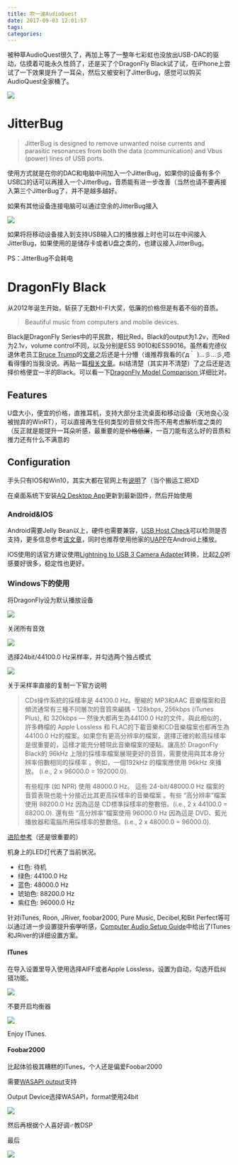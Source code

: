 ```yaml
---
title: 吹一波AudioQuest
date: 2017-09-03 12:01:57
tags:
categories:
---
```


被种草AudioQuest很久了，再加上等了一整年七彩虹也没放出USB-DAC的驱动，估摸着可能永久性鸽了，还是买了个DragonFly  Black试了试，在iPhone上尝试了一下效果提升了一耳朵，然后又被安利了JitterBug，感觉可以购买AudioQuest全家桶了。

![](/images/audioquest/aq1.jpg)

<!--more-->

# JitterBug

>JitterBug is designed to remove unwanted noise currents and parasitic resonances from both the data (communication) and Vbus (power) lines of USB ports. 

使用方式就是在你的DAC和电脑中间加入一个JitterBug，如果你的设备有多个USB口的话可以再接入一个JitterBug，音质能有进一步改善（当然也请不要再接入第三个JitterBug了，并不是越多越好。

如果有其他设备连接电脑可以通过空余的JitterBug接入

![](/images/audioquest/jitterbug.png)

如果将将移动设备接入到支持USB输入口的播放器上时也可以在中间接入JitterBug，如果使用的是储存卡或者U盘之类的，也建议接入JitterBug。

PS：JitterBug不会耗电

# DragonFly Black 

从2012年诞生开始，斩获了无数HI-FI大奖，低廉的价格但是有着不俗的音质。

> Beautiful music from computers and mobile devices.

Black是DragonFly Series中的平民款，相比Red，Black的output为1.2v，而Red为2.1v，volume control不同，以及分别是ESS 9010和ESS9016。虽然看完德仪退休老员工[Bruce Trump](https://www.ece.iastate.edu/the-department/external-advisory-council/bruce-trump/)的[文章](http://www.edn.com/electronics-blogs/the-signal/4415482/Slew-Rate-the-op-amp-speed-limit)之后还是十分懵（谁推荐我看的(′д｀ )…彡…彡,唔看得懂的当我没说。再贴一篇[相关文章](http://e2e.ti.com/blogs_/b/analogwire/archive/2013/08/26/dac-essentials-understanding-your-dac-39-s-speed-limit)。纠结清楚（其实并不清楚）了之后还是选择价格便宜一半的Black。可以看一下[DragonFly Model Comparison ](http://www.audioquest.com/wp-content/uploads/2016/04/dragonfly-spec-sheet-darktheme.pdf)详细比对。

## Features

U盘大小，便宜的价格，直推耳机，支持大部分主流桌面和移动设备（天地良心没被抛弃的WinRT），可以直接再生任何类型的音频文件而不用考虑解析度之类的（反正就是能提升一耳朵听感，最重要的是~~价格低廉~~，一百刀能有这么好的音质和推力还有什么不满意的

## Configuration

手头只有IOS和Win10，其实大都在官网上有[说明](http://www.audioquest.com/dragonfly-series/#downloads)了（当个搬运工把XD

在桌面系统下安装[AQ Desktop App](http://www.audioquest.com/digitalupdates)更新到最新固件，然后开始使用

### Android&IOS

Android需要Jelly Bean以上，硬件也需要兼容，[USB Host Check](https://play.google.com/store/apps/details?id=org.tauruslabs.usbhostcheck)可以检测是否支持，更多信息参考[该文章](http://www.extreamsd.com/index.php/technology/usb-audio-driver)，同时也推荐使用他家的[UAPP](https://play.google.com/store/apps/details?id=com.extreamsd.usbaudioplayerpro)在Android上播放。

IOS使用的话官方建议使用[Lightning to USB 3 Camera Adapter](https://www.apple.com/shop/product/MK0W2AM/A/lightning-to-usb-3-camera-adapter)转换，比起[2.0](https://www.apple.com/shop/product/MD821AM/A/lightning-to-usb-camera-adapter)听感要好很多，稳定性也更好。

### Windows下的使用

将DragonFly设为默认播放设备

![](/images/audioquest/capture1.png)

关闭所有音效

![](/images/audioquest/capture2.png)

选择24bit/44100.0 Hz采样率，并勾选两个独占模式

![](/images/audioquest/capture3.png)

关于采样率直接的复制一下官方说明

>CDs操作系統的採樣率是 44100.0 Hz。壓縮的 MP3和AAC 音樂檔案和音頻流通常有三種不同層次的音質來編碼 - 128kbps, 256kbps (iTunes Plus), 和 320kbps — 然後大都再生為44100.0 Hz的文件。與此相似的，許多轉檔的 Apple Lossless 和 FLAC的下載音樂和CD音樂檔案也都再生為 44100.0 Hz的檔案。如果您有更高分辨率的檔案，選擇正確的較高採樣率是很重要的，這樣才能充分體現此音樂檔案的優點。讓高於 DragonFly Black的 96kHz 上限的採樣率檔案展現更好的音質，需要使用與其本身分辨率倍數相同的採樣率 。例如，一個192kHz 的檔案應使用 96kHz 來播放。 (i.e., 2 x 96000.0 = 192000.0).
>
>有些程序 (如 NPR) 使用 48000.0 Hz。 這些 24-bit/48000.0 Hz 檔案的音質表現也能十分接近比其更高採樣率的音樂檔案 。有些 “高分辨率”檔案使用 88200.0 Hz 因為這是 CD標準採樣率的整數倍。(i.e., 2 x 44100.0 = 88200.0). 還有些 “高分辨率”檔案使用 96000.0 Hz 因為這是 DVD、藍光播放器和電腦所用採樣率的整數倍。(i.e., 2 x 48000.0 = 96000.0).

[进阶参考](http://www.audioquest.com/pdfs/Computer-Audio-Demystified-WhitePaper-EN-R2.pdf)（还是很重要的）

机身上的LED灯代表了当前状况。

- 红色: 待机
- 绿色: 44100.0 Hz
- 蓝色: 48000.0 Hz
- 琥珀色: 88200.0 Hz
- 紫红色: 96000.0 Hz

针对iTunes, Roon, JRiver, foobar2000, Pure Music, Decibel,和Bit Perfect等可以通过进一步设置提升~~玄学~~听感，[Computer Audio Setup Guide](http://www.audioquest.com/pdfs/CA-Setup-Guide.pdf)中给出了ITunes和JRiver的详细设置方案。

#### ITunes

在导入设置里导入使用选择AIFF或者Apple Lossless，设置为自动，勾选开启纠错功能。

![](/images/audioquest/capture4.png)

不要开启均衡器

![](/images/audioquest/capture5.png)

Enjoy ITunes.

#### Foobar2000

比起体验极其糟糕的ITunes，个人还是偏爱Foobar2000

需要[WASAPI output](https://www.foobar2000.org/components/view/foo_out_wasapi)支持

Output Device选择WASAPI，format使用24bit

![](/images/audioquest/capture6.png)

然后再根据个人喜好调♂教DSP

最后

![](/images/audioquest/aq2.jpg)
